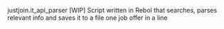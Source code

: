 justjoin.it_api_parser
[WIP]
Script written in Rebol that searches, parses relevant info and saves it to a file one job offer in a line